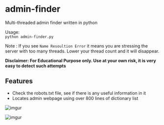 # admin-finder

Multi-threaded admin finder written in python

Usage:  
    `python admin-finder.py`

Note : If you see `Name Resoultion Error` it means you are stressing the server with too many threads. Lower your thread count and it will disappear.

**Disclaimer: For Educational Purpose only. Use at your own risk, it is very easy to detect such attempts**


Features
---
- Check the robots.txt file, see if there is any useful information in it
- Locates admin webpage using over 800 lines of dictionary list


![imgur](http://i.imgur.com/sSY5sbH.png)

![imgur](http://i.imgur.com/p3oYEmI.png)
